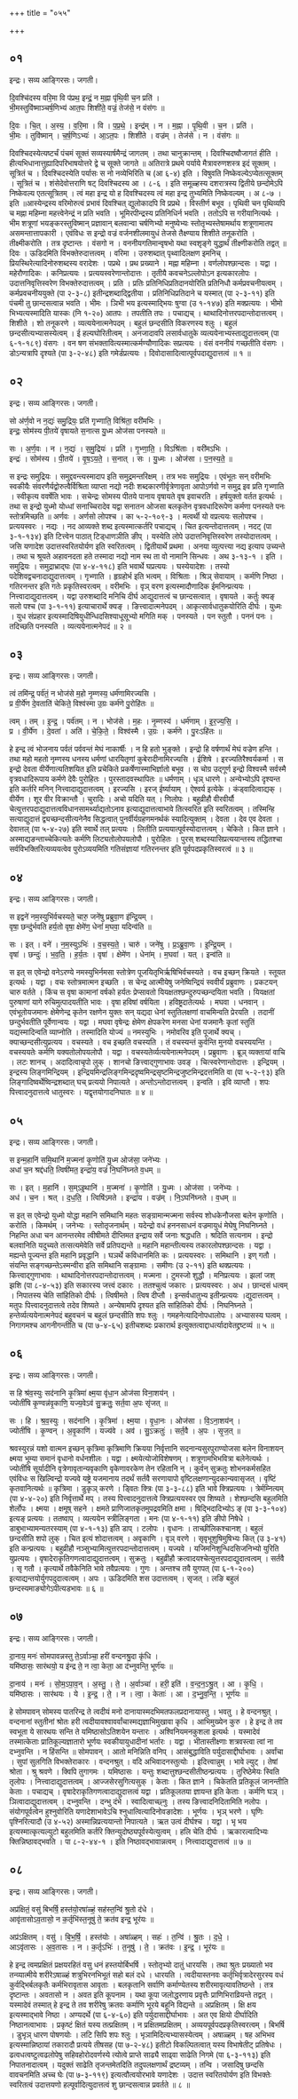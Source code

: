 +++
title = "०५५"

+++


## ०१
इन्द्रः। सव्य आङ्गिरसः। जगती।

दि॒वश्चि॑दस्य वरि॒मा वि प॑प्रथ॒ इन्द्रं॒ न म॒ह्ना पृ॑थि॒वी च॒न प्रति॑ ।  
भी॒मस्तुवि॑ष्माञ्चर्ष॒णिभ्य॑ आत॒पः शिशी॑ते॒ वज्रं॒ तेज॑से॒ न वंस॑गः ॥

दि॒वः । चि॒त् । अ॒स्य॒ । व॒रि॒मा । वि । प॒प्र॒थे॒ । इन्द्र॑म् । न । म॒ह्ना । पृ॒थि॒वी । च॒न । प्रति॑ ।  
भी॒मः । तुवि॑ष्मान् । च॒र्ष॒णिऽभ्यः॑ । आ॒ऽत॒पः । शिशी॑ते । वज्र॑म् । तेज॑से । न । वंस॑गः ॥

दिवश्चिदस्येत्यष्टर्चं पंचमं सूक्तं सव्यस्यार्षमैन्द्रं जागतम् । तथा चानुक्रान्तम् । दिवश्चिदष्वौजागतं हीति । हीत्यभिधानात्तुह्यादिपरिभाषयोत्तरे द्वे च सूक्ते जागते ॥ अतिरात्रे प्रथमे पर्याये मैत्रावरुणशस्त्र इदं सूक्तम् । सूत्रितं च । दिवश्चिदस्येति पर्यासः स नो नव्येभिरिति च (आ ६-४) इति । विषुवति निष्केवल्येऽप्येतत्सूक्तम् । सूत्रितं च । शंसेदेवोत्तराणि षट् दिवश्चिदस्य आ । ८-६ । इति समूळ्हस्य दशरात्रस्य द्वितीये छन्दोमेऽपि निष्केवल्य एतत्सूत्रितम् । त्वं महा इन्द्र यो ह दिवश्चिदस्य त्वं महा इन्द्र तुभ्यमिति निष्केवल्यम् । अ ८-७ । इति ॥आस्येन्द्रस्य वरिमोरुत्वं प्रभावं दिवश्चित् द्युलोकादपि वि प्रप्रथे । विस्तीर्ण बभूव । पृथिवी चन पृथिव्यपि च मह्ना महिम्ना महत्त्वेनेन्द्रं न प्रति भवति । भूमिरपीन्द्रस्य प्रतिनिधिर्न भवति । ततोऽपि स गरीयानित्यर्थः । भीम शत्रूणां भयङ्करस्तुविष्मान् प्रज्ञावान् बलवान्वा चर्षणिभ्यो मनुष्येभ्यः स्तोतृभ्यस्तेषामर्थाय शत्रूणामातप असमन्तात्तापकारी । एवंविधः स इन्द्रो वज्रं वर्जनशीलमायुधं तेजसे तैक्ष्ण्याय शिशीते तनूकरोति । तीक्ष्मीकरोति । तत्र दृष्टान्तः । वंसगो न । वननीयगतिमान्वृषभो यथा स्वशृङ्गे युद्धार्थं तीक्ष्णीकरोति तद्वत् ॥ दिवः । ऊडिदमिति विभक्तेरुदात्तत्वम् । वरिमा । उरुशब्दात् पृथ्वादिलक्षण इमनिच् । प्रियस्थिरेत्यादिनोरुशब्दस्य वरादेशः । पप्रथे । प्रथ प्रख्याने । मह्ना महिम्ना । वर्णलोपश्छान्दसः । यद्वा । महेरौणादिकः । कनिप्रत्ययः । प्रत्ययस्वरेणान्तोदात्तः । तृतीयै कवचनेऽल्लोपोऽन इत्यकारलोपः । उदात्तनिवृत्तिस्वरेण विभक्तेरुदात्तत्वम् । प्रति । प्रतिः प्रतिनिधिप्रतिदानयोरिति प्रतिनिधौ कर्मप्रवचनीयत्वम् । कर्मप्रवचनीययुक्ते (पा २-३-८) इतीन्द्रशब्दाद्द्वितीया । प्रतिनिधिप्रतिदाने च यस्मात् (पा २-३-११) इति पंचमी तु छान्दसत्वान्न भवति । भीमः । ञिभी भय इत्यस्माद्भियः षुग्वा (उ १-१४७) इति मक्प्रत्ययः । भीमो भिभ्यत्यस्मादिति यास्कः (नि १-२०) आतपः । तपतीति तपः । पचाद्यच् । थाथादिनोत्तरपदान्तोदात्तत्वम् । शिशीते । शो तनूकरणे । व्यत्ययेनात्मनेपदम् । बहुलं छन्दसीति विकरणस्य श्लुः । बहुलं छन्दसीत्यभ्यासस्येत्वम् । ई हल्यघोरितीत्वम् । अनजादावपि लसार्वधातुके व्यत्ययेनाभ्यस्ताद्युदात्तत्वम् (पा ६-१-१८९) वंसगः । वन षण संभक्तावित्यस्मात्कर्मण्यौणादिकः सप्रत्ययः । वंसं वननीयं गच्छतीति वंसगः । डोऽन्यत्रापि दृश्यते (पा ३-२-४८) इति गमेर्डप्रत्ययः । दिवोदासादित्वात्पूर्वपदाद्युदात्तत्वं ॥ १ ॥

## ०२
इन्द्रः। सव्य आङ्गिरसः। जगती।

सो अ॑र्ण॒वो न न॒द्यः॑ समु॒द्रियः॒ प्रति॑ गृभ्णाति॒ विश्रि॑ता॒ वरी॑मभिः ।  
इन्द्रः॒ सोम॑स्य पी॒तये॑ वृषायते स॒नात्स यु॒ध्म ओज॑सा पनस्यते ॥

सः । अ॒र्ण॒वः । न । न॒द्यः॑ । स॒मु॒द्रियः॑ । प्रति॑ । गृ॒भ्णा॒ति॒ । विऽश्रि॑ताः । वरी॑मऽभिः ।  
इन्द्रः॑ । सोम॑स्य । पी॒तये॑ । वृ॒ष॒ऽय॒ते॒ । स॒नात् । सः । यु॒ध्मः । ओज॑सा । प॒न॒स्य॒ते॒ ॥

स इन्द्रः समुद्रियः । समुद्दवन्त्यस्मादाप इति समुद्रमन्तरिक्षम् । तत्र भवः समुद्रियः । एवंभूतः सन् वरीमभिः स्वकीयैः संवरणैर्यद्वोरुत्वैर्विश्रिता व्याप्ता नद्यो नदीः शब्दकारणीर्वृत्रेणावृता आपोऽर्णवो न समुद्र इव प्रति गृभ्णाति । स्वीकृत्य ववर्षेति भावः । सचेन्द्रः सोमस्य पीतये पानाय वृषायते वृष इवाचरति । हर्षयुक्तो वर्तत इत्यर्थः । तथा स इन्द्रो युध्मो योध्धां सनाच्चिरादेव यद्वा सनातन ओजसा बलकृतेन वृत्रवधादिरूपेण कर्मणा पनस्यते पनः स्तोत्रमिच्छति ॥ अर्णवः । अर्णसो लोपश्च । का ५-२-१०९-३ । मत्वर्थी यो वप्रत्ययः सलोपश्च । प्रत्ययस्वरः । नद्यः । नद आव्यक्ते शब्द इत्यस्मात्कर्तरि पचाद्यच् । चित इत्यन्तोदात्तत्वम् । नदट् (पा ३-१-१३४) इति टित्त्वेन पाठात् टिड्धाणञीति ङीप् । यस्येति लोपे उदात्तनिवृत्तिस्वरेण तस्योदात्तत्वम् । जसि यणादेश उदात्तस्वरितयोर्यण इति स्वरितत्वम् । द्वितीयार्थे प्रथमा । अनया व्युत्पत्त्या नद्य इत्याप उच्यन्ते । तथा च श्रूयते अहावनदता हते तस्मादा नद्यो नाम स्थ ता वो नामानि सिन्धवः । अथ ३-१३-१ । इति । समुद्रियः । समुद्राभ्राद्घः (पा ४-४-११८) इति भवार्थे घप्रत्ययः । घस्येयादेशः । तस्यो पदेशिवद्वचनादाद्युदात्तत्वम् । गृभ्णाति । हृग्रहोर्भ इति भत्वम् । विश्रिताः । श्रिञ् सेवायाम् । कर्मणि निष्ठा । गतिरनन्तर इति गतेः प्रकृतिस्वरत्वम् । वरीमभिः । वृञ् वरण इत्यस्मादौणादिक ईमनिन्प्रत्ययः । नित्त्वादाद्युदात्तत्वम् । यद्वा उरुशब्दादि मनिचि दीर्घ आद्युदात्तत्वं च छान्दसत्वात् । वृषायते । कर्तुः क्यङ् सलो पश्च (पा ३-१-११) इत्याचारार्थे क्यङ् । ङित्त्वादात्मनेपदम् । आकृत्सार्वधातुकयोरिति दीर्घः । युध्मः । युध संप्रहार इत्यस्मादिषियुधीन्धिदसिश्याधूसूभ्यो मगिति मक् । पनस्यते । पन स्तुतौ । पननं पनः । तदिच्छति पनस्यति । व्यत्ययेनात्मनेपदं ॥ २ ॥

## ०३
इन्द्रः। सव्य आङ्गिरसः। जगती।

त्वं तमि॑न्द्र॒ पर्व॑तं॒ न भोज॑से म॒हो नृ॒म्णस्य॒ धर्म॑णामिरज्यसि ।  
प्र वी॒र्ये॑ण दे॒वताति॑ चेकिते॒ विश्व॑स्मा उ॒ग्रः कर्म॑णे पु॒रोहि॑तः ॥

त्वम् । तम् । इ॒न्द्र॒ । पर्व॑तम् । न । भोज॑से । म॒हः । नृ॒म्णस्य॑ । धर्म॑णाम् । इ॒र॒ज्य॒सि॒ ।  
प्र । वी॒र्ये॑ण । दे॒वता॑ । अति॑ । चे॒कि॒ते॒ । विश्व॑स्मै । उ॒ग्रः । कर्म॑णे । पु॒रःऽहि॑तः ॥

हे इन्द्र त्वं भोजनाय पर्वतं पर्ववन्तं मेघं नाकार्षीः । न हि हतो भुङ्क्ते । इन्द्रो हि वर्षणार्थं मेघं वज्रेण हन्ति । तथा महो महतो नृम्णस्य धनस्य धर्मणां धारयितृणां कुबेरादीनामिरज्यसि । ईशिषे । इरज्यतिरैश्वर्यकर्मा । स इन्द्रो देवता वीर्येणात्यतिशयित इति प्रचेकिते प्रकर्षेणास्माभिर्ज्ञातो बभूव । स चोग्र उद्गूर्ण इन्द्रो विश्वस्मै सर्वस्मै वृत्रवधादिरूपाय कर्मणे देवैः पुरोहितः । पुरस्तादवस्थापितः ॥ धर्मणाम् । धृञ् धारणे । अन्येभ्योऽपि दृश्यन्त इति कर्तरि मनिन् नित्त्वादाद्युदात्तत्वम् । इरज्यसि । इरज् ईर्ष्यायाम् । ऐश्वर्य इत्येके । कंड्वादित्वाद्यक् । वीर्येण । शूर वीर विक्रान्तौ । चुरादिः । अचो यदिति यत् । णिलोपः । बहुव्रीहौ वीरवीर्यौ चेत्युत्तरपदाद्युदात्तत्वविधानसामर्थ्याद्यतोऽनाव इत्याद्युदात्तत्वाभावे तित्स्वरित इति स्वरितत्वम् । तस्मिन्हि सत्याद्युदात्तं द्व्यच्छन्दसीत्यनेनैव सिद्धत्वात् पुनर्वीर्यग्रहणमनर्थकं स्यादित्युक्तम् । देवता । देव एव देवता । देवात्तल् (पा ५-४-२७) इति स्वार्थे तल् प्रत्ययः । लितीति प्रत्ययात्पूर्वस्योदात्तत्वम् । चेकिते । कित ज्ञाने । अस्माद्यङन्ताच्चेकित्यतेः कर्मणि लिट्यतोलोपयलोपौ । पुरोहितः । पुरस् शब्दस्यासिप्रत्ययान्तस्य तद्धितश्चा सर्वविभक्तिरित्यव्ययत्वेव पुरोऽव्ययमिति गतिसंज्ञायां गतिरनन्तर इति पूर्वपदप्रकृतिस्वरत्वं ॥ ३ ॥

## ०४
इन्द्रः। सव्य आङ्गिरसः। जगती।

स इद्वने॑ नम॒स्युभि॑र्वचस्यते॒ चारु॒ जने॑षु प्रब्रुवा॒ण इ॑न्द्रि॒यम् ।  
वृषा॒ छन्दु॑र्भवति हर्य॒तो वृषा॒ क्षेमे॑ण॒ धेनां॑ म॒घवा॒ यदिन्व॑ति ॥

सः । इत् । वने॑ । न॒म॒स्युऽभिः॑ । व॒च॒स्य॒ते॒ । चारु॑ । जने॑षु । प्र॒ऽब्रु॒वा॒णः । इ॒न्द्रि॒यम् ।  
वृषा॑ । छन्दुः॑ । भ॒व॒ति॒ । ह॒र्य॒तः । वृषा॑ । क्षेमे॑ण । धेना॑म् । म॒घवा॑ । यत् । इन्व॑ति ॥

स इत् स एवेन्द्रो वनेऽरण्ये नमस्युभिर्नमसा स्तोत्रेण पूजयितृभिर्ऋषिभिर्वचस्यते । वच इच्छन् क्रियते । स्तूयत इत्यर्थः । यद्वा । वचः स्तोत्रमात्मन इच्छति । स चेन्द्र आत्मीयेषु जनेष्विन्द्रियं स्ववीर्यं प्रब्रुवाणः । प्रकटयन् चारु वर्तते । किंच स वृषा कामानां वर्षको हर्यतः प्रेप्सावतो यियक्षतश्छन्दुरुपच्छन्दयिता भवति । यियक्षतां पुरुषाणां यागे रुचिमुत्पादयतीति भावः । वृषा हविषां वर्षयिता । हविष्ट्रदातेत्यर्थः । मघवा । धनवान् । एवंभूतोयजमानः क्षेमेणेन्द्र कृतेन रक्षणेन युक्तः सन् यद्यदा धेनां स्तुतिलक्षणां वाचमिन्वति प्रेरयति । तदानीं छन्दुर्भवतीति पूर्वेणान्वयः । यद्वा । मघवा वृषेन्द्रः क्षेमेण क्षेपकरेण मनसा धेनां यजमानैः कृतां स्तुतिं यद्यस्मादिन्वति व्याप्नोति । तस्मादिति योज्यं ॥ नमस्युभिः । नमोवरिव इति पूजार्थे क्यच् । क्याच्छन्दसीत्युप्रत्यय । वचस्यते । वच इच्छति वचस्यति । तं वचस्यन्तं कुर्वन्ति मुनयो वचस्ययन्ति । वचस्ययतेः कर्मणि यक्यतोलोपयलोपौ । यद्वा । वचस्यतेर्व्यत्ययेनात्मनेपदम् । प्रब्रुवाणः । ब्रूञ् व्यक्तायां वाचि । लटः शानच् । अदादित्वाचृपो लुक् । शानचो ङित्त्वाद्गुणाभावः उवङ् । चित्स्वरेणान्तोदात्तः । इन्द्रियम् । इन्द्रस्य लिङ्गमिन्द्रियम् । इन्द्रियमिन्द्रलिङ्गमिन्द्रदृष्वमिन्द्रसृष्टमिन्द्रजुष्टमिन्द्रदत्तमिति वा (पा ५-२-९३) इति लिङ्गादिष्वर्थेष्विन्द्रशब्दात् घच् प्रत्ययो निपात्यते । अन्तोऽन्तोदात्तत्वम् । इन्वति । इवि व्याप्तौ । शपः पित्त्वादनुदात्तत्वे धातुस्वरः । यद्वृत्तयोगादनिघातः ॥ ४ ॥

## ०५
इन्द्रः। सव्य आङ्गिरसः। जगती।

स इन्म॒हानि॑ समि॒थानि॑ म॒ज्मना॑ कृ॒णोति॑ यु॒ध्म ओज॑सा॒ जने॑भ्यः ।  
अधा॑ च॒न श्रद्द॑धति॒ त्विषी॑मत॒ इन्द्रा॑य॒ वज्रं॑ नि॒घनि॑घ्नते व॒धम् ॥

सः । इत् । म॒हानि॑ । स॒म्ऽइ॒थानि॑ । म॒ज्मना॑ । कृ॒णोति॑ । यु॒ध्मः । ओज॑सा । जने॑भ्यः ।  
अध॑ । च॒न । श्रत् । द॒ध॒ति॒ । त्विषि॑ऽमते । इन्द्रा॑य । वज्र॑म् । नि॒ऽघनि॑घ्नते । व॒धम् ॥

स इत् स एवेन्द्रो युध्मो योद्धा महानि समिथानि महतः सङ्ग्रामान्मज्मना सर्वस्य शोधकेनौजसा बलेन कृणोति । करोति । किमर्थम् । जनेभ्यः । स्तोतृजनार्थम् । यदेन्द्रो वधं हननसाधनं वज्रमायुधं मेघेषु निघनिघ्नते । निहन्ति अधा चन आनन्तरमेव त्वीषीमते दीप्तिमत इन्द्राय सर्वे जनाः श्रद्धधति । श्रदिति सत्यनाम । इन्द्रो बलवानिति यदुच्यते तत्सत्यमेवेति सर्वे प्रतिपद्यन्ते ॥ महानि महान्तीत्यस्य तकारलोपश्छान्दसः । यद्वा । मह्यन्ते पूज्यन्त इति महानि प्रवृद्धानि । घञर्थे कविधानमिति कः । प्रत्ययस्वरः । समिथानि । इण् गतौ । संयन्ति सङ्गच्छन्तेऽस्मन्वीरा इति समिथानि सङ्ग्रामाः । समीणः (उ २-११) इति थक्प्रत्ययः । कित्त्वाद्गुणाभावः । थाथादिनोत्तरपदान्तोदात्तत्वम् । मज्मना । टुमस्जो शुद्धौ । मनिप्रत्ययः । झलां जश् झशि (पा ८-४-५३) इति सकारस्य जत्त्वं दकारः । ततश्चुत्वं जकारः । प्रत्ययस्वरः । अध । छान्दसं धत्वम् । निपातस्य चेति सांहितिको दीर्घः । त्विषीमते । त्विष दीप्तौ । इन्सर्वधातुभ्य इतीन्प्रत्ययः ।द्युदात्तत्वम् । मतुपः पित्त्वादनुदात्तत्वे तदेव शिष्यते । अन्येषामपि दृश्यत इति सांहितिको दीर्घः । निघनिघ्नते । हन्तेर्व्यत्ययेनात्मनेपदं बहुवचनं च बहुलं छन्दसीति शपः श्लुः । गमहनेत्यादिनोपधालोपः । अभ्यासस्य घत्वम् । निगागमश्च आगनीगन्तीति च (पा ७-४-६५) इतीचशब्दः प्रकारार्थ इत्युक्तत्वाद्दाधर्त्यादावेतद्द्रष्टव्यं ॥ ५ ॥

## ०६
इन्द्रः। सव्य आङ्गिरसः। जगती।

स हि श्र॑व॒स्युः सद॑नानि कृ॒त्रिमा॑ क्ष्म॒या वृ॑धा॒न ओज॑सा विना॒शय॑न् ।  
ज्योतीं॑षि कृ॒ण्वन्न॑वृ॒काणि॒ यज्य॒वेऽव॑ सु॒क्रतुः॒ सर्त॒वा अ॒पः सृ॑जत् ॥

सः । हि । श्र॒व॒स्युः । सद॑नानि । कृ॒त्रिमा॑ । क्ष्म॒या । वृ॒धा॒नः । ओज॑सा । वि॒ऽना॒शय॑न् ।  
ज्योतीं॑षि । कृ॒ण्वन् । अ॒वृ॒काणि॑ । यज्य॑वे । अव॑ । सु॒ऽक्रतुः॑ । सर्त॒वै । अ॒पः । सृ॒ज॒त् ॥

श्रवस्युरन्नं यशो वात्मन इच्छन् कृत्रिमा कृत्रिमाणि क्रियया निर्वृत्तानि सदनान्यसुरपुराण्योजसा बलेन विनाशयन् क्ष्मया भूम्या समानं वृधानो वर्धनशीलः । यद्वा । क्ष्मयेत्योजोविशेषणम् । शत्रूणामभिभवित्रा बलेनेत्यर्थः । ज्योतींषि सूर्यादीनि वृत्रेणावृतान्यवृकाणि वृकेणावरकेण तेन रहितानि न् । कुर्वन् सुक्रतुः शोभनकर्मसहित एवंविधः स खिल्विन्द्रो यज्यवे यष्ट्रे यजमानाय तदर्थं सर्तवै सरणायापो वृष्टिलक्षणान्युदकान्यवासृजत् । वृष्टिं कृतवानित्यर्थः ॥ कृत्रिमा । डुकृञ् करणे । ड्वितः क्त्रिः (पा ३-३-८८) इति भावे क्त्रिप्रत्ययः । त्रेर्मम्नित्यम् (पा ४-४-२०) इति निर्वृत्तार्थे मप् । तस्य पित्त्वादनुदात्तत्वे क्त्रिप्रत्ययस्वर एव शिष्यते । शेश्छन्दसि बहुलमिति शेर्लोपः । क्ष्मया । क्षमूष् सहने । क्षमते प्राणिजातकृतमुपद्रवमिति क्षमा । षिद्भिदादिभ्योऽ ङ् (पा ३-३-१०४) इत्यङ् प्रत्ययः । ततष्वाप् । व्यत्ययेन स्त्रीलिङ्गता । मनः (पा ४-१-११) इति ङीपो निषेधे । डाबुभाभ्यामन्यतरस्याम् (पा ४-१-१३) इति डाप् । टलोपः । वृधानः । ताच्छीलिकश्चानश् । बहुलं छन्दसीति शपो लुक् । चित इत्यं शोदात्तत्वम् । अवृकाणि । वृञ् वरणे । सृवृभूशुषिमुषिभ्यः कित् (उ ३-४१) इति कन्प्रत्ययः । बहुव्रीहौ नञ्सुभ्यामित्युत्तरपदान्तोदात्तत्वम् । यज्यवे । यजिमनिशुन्धिदसिजनिभ्यो युरिति युप्रत्ययः । वृषादेराकृतिगणत्वादाद्युदात्तत्वम् । सुक्रतुः । बहुव्रीहौ क्रत्वादयश्चेत्युत्तरपदाद्युदात्वत्वम् । सर्तवै । सृ गतौ । कृत्यार्थे तवैकेनिति भावे तवैप्रत्ययः । गुणः । अन्तश्च तवै युगपत् (पा ६-१-२००) इत्याद्यन्तयोर्युगपदुदात्वत्वम् । अपः । ऊडिदमिति शस उदात्तत्वम् । सृजत् । लङि बहुलं छन्दस्यमाङ्योगेऽपीत्यडभावः ॥ ६ ॥

## ०७
इन्द्रः। सव्य आङ्गिरसः। जगती।

दा॒नाय॒ मनः॑ सोमपावन्नस्तु ते॒ऽर्वाञ्चा॒ हरी॑ वन्दनश्रु॒दा कृ॑धि ।  
यमि॑ष्ठासः॒ सार॑थयो॒ य इ॑न्द्र ते॒ न त्वा॒ केता॒ आ द॑भ्नुवन्ति॒ भूर्ण॑यः ॥

दा॒नाय॑ । मनः॑ । सो॒म॒ऽपा॒व॒न् । अ॒स्तु॒ । ते॒ । अ॒र्वाञ्चा॑ । हरी॒ इति॑ । व॒न्द॒न॒ऽश्रु॒त् । आ । कृ॒धि॒ ।  
यमि॑ष्ठासः । सार॑थयः । ये । इ॒न्द्र॒ । ते॒ । न । त्वा॒ । केताः॑ । आ । द॒भ्नु॒व॒न्ति॒ । भूर्ण॑यः ॥

हे सोमपावन् सोमस्य पातरिन्द्र ते त्वदीयं मनो दानायास्मदभिमतफलप्रदानायास्तु । भवतु । हे वन्दनश्रुत् । वन्दनानां स्तुतीनां श्रोतः हरी त्वदीयावश्वावर्वांचास्मद्यज्ञाभिमुखावा कृधि । आभिमुख्येन कुरु । हे इन्द्र ते तव स्वभूता ये सारथयः सन्ति ते यमिष्ठासोऽतिशयेन यन्तारः । अश्विनियमनकुशला इत्यर्थः । यस्मादेवं तस्मात्केताः प्रातिकूल्यज्ञातारो भूर्णयः स्वकीयायुधादीनां भर्तारः । यद्वा । भीतास्तीक्ष्णाः शत्रवस्त्वा त्वां ना दभ्नुवन्ति । न हिंसन्ति ॥ सोमपावन् । आतो मनिन्निति वनिप् । आसंबुद्धाविति पर्युदासाद्दीर्घाभावः । अर्वांचा । सुपां सुलगिति विभक्तेराकारः । वन्दनश्रुत् । वदि अभिवादनस्तुत्योः । इदित्त्वान्नुम् । भावे ल्युट् । तेषां श्रोता । श्रु श्रवणे । क्विपि तुगागमः । यमिष्ठासः । यन्तुः शब्दात्तुश्छन्दसीतीष्ठन्प्रत्ययः । तुरिष्ठेमेयः स्विति तृलोपः । नित्त्वादाद्युदात्तत्वम् । आज्जसेरसुगित्यसुक् । केताः । कित ज्ञाने । चिकेतति प्रतिकूलं जानन्तीति केताः । पचाद्यच् । वृषादेराकृतिगणत्वादाद्युदात्तत्वं यद्वा । प्रतिकूलतया ज्ञायन्त इति केताः । कर्मणि घञ् । ञित्वादाद्युदात्तत्वम् । दभ्नुवन्ति । दन्भु दंभे । स्वादित्वाच्छ्नुः । तस्य ङित्त्वादनिदितामिति नलोपः । संयोगपूर्वत्वेन हुश्नुवोरिति यणादेशाभावेऽचि श्नुधात्वित्यादिनोवङादेशः । भूर्णयः । भृञ् भरणे । घृणिः पृश्निरित्यादौ (उ ४-५२) अस्मान्निप्रत्ययान्तो निपात्यते । ऋत उत्वं दीर्घश्च । यद्वा । भृ भय इत्यस्मात्कृत्यल्युटो बहुलमिति कर्तरि क्तिन्युदोष्ठ्यपूर्वस्येत्युत्वम् । हलि चेति दीर्घः । ऋकारल्वादिभ्यः क्तिन्निष्ठावद्भवति । पा ८-२-४४-१ । इति निष्ठावद्भावान्नत्वम् । नित्त्वादाद्युदात्तत्वं ॥ ७ ॥

## ०८
इन्द्रः। सव्य आङ्गिरसः। जगती।

अप्र॑क्षितं॒ वसु॑ बिभर्षि॒ हस्त॑यो॒रषा॑ळ्हं॒ सह॑स्त॒न्वि॑ श्रु॒तो द॑धे ।  
आवृ॑तासोऽव॒तासो॒ न क॒र्तृभि॑स्त॒नूषु॑ ते॒ क्रत॑व इन्द्र॒ भूर॑यः ॥

अप्र॑ऽक्षितम् । वसु॑ । बि॒भ॒र्षि॒ । हस्त॑योः । अषा॑ळ्हम् । सहः॑ । त॒न्वि॑ । श्रु॒तः । द॒धे॒ ।  
आऽवृ॑तासः । अ॒व॒तासः । न । क॒र्तृऽभिः॑ । त॒नूषु॑ । ते॒ । क्रत॑वः । इ॒न्द्र॒ । भूर॑यः ॥

हे इन्द्र त्वमप्रक्षितं प्रक्षयरहितं वसु धनं हस्तयोर्बिभर्षि । स्तोतृभ्यो दातुं धारयसि । तथा श्रुतः प्रख्यातो भव तन्व्यात्मीये शरीरेऽषाळ्हं शत्रुभिरनभिभूतं सहो बलं दधे । धारयति । त्वदीयास्तनवः कर्तृभिर्वृत्रादेरसुरस्य वधं कुर्वद्भिर्बलकृतैः कर्मभिरावृतास आवृताः । बलकृतानि सर्वाणि कर्माण्येतस्य शरीरमावृत्यावतिष्ठन्ते । तत्र दृष्टान्तः । अवतासो न । अवत इति कूपनाम । यथा कूपा जलोद्धरणाय प्रवृत्तैः प्राणिभिराव्रियन्ते तद्वत् । यस्मादेवं तस्मात् हे इन्द्र ते तव शरीरेषु क्रतवः कर्माणि भूरये बहूनि विद्यन्ते ॥ अप्रक्षितम् । क्षि क्षय इत्यस्माद्भावे निष्ठा । अण्यदर्थे (पा ६-४-६०) इति पर्युदासाद्दीर्घाभावः । अत एव क्षियो दीर्घादिति निष्ठानत्वाभावः । प्रकृष्टं क्षितं यस्य तत्प्रक्षितम् । न प्रक्षितमप्रक्षितम् । अव्ययपूर्वपदप्रकृतिस्वरत्वम् । बिभर्षि । डुभृञ् धारण पोषणयोः । लटि सिपि शपः श्लुः । भृञामिदित्यभ्यासस्येत्वम् । अषाळ्हम् । षह अभिभव इत्यस्मान्निष्ठायां तकारादौ प्रत्यये तीषसह (पा ७-२-४८) इतीटो विकल्पितत्वात् यस्य विभाषेतीट् प्रतिषेधः । ढत्वधत्वष्टुत्वढलोपेषु सहिवहोरोदवर्णस्ये त्योत्वे प्राप्ते साढ्यै साढ्वा साढेति निगमे (पा ६-३-११३) इति निपातनादात्वम् । यदुक्तं साढेति तृजन्तमेतदिति तदुपलक्षणार्थं द्रष्टव्यम् । तन्वि । जसादिषु छन्दसि वावचनमिति अच्च घेः (पा ७-३-११९) इत्यत्वौत्वयोरभावे यणादेशः । उदात्त स्वरितयोर्यण इति विभक्तेः स्वरितत्वं उदात्तयणो हल्पूर्वादित्युदात्तत्वं शु छान्दसत्वान्न प्रवर्तते ॥ ८ ॥